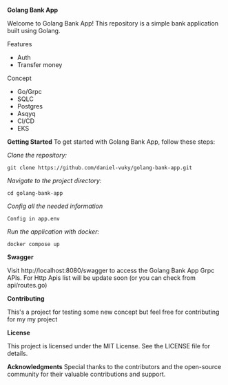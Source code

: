 **Golang Bank App**

Welcome to Golang Bank App! This repository is a simple bank application built using Golang. 

Features
- Auth
- Transfer money

Concept
- Go/Grpc
- SQLC
- Postgres
- Asqyq
- CI/CD
- EKS


**Getting Started**
To get started with Golang Bank App, follow these steps:

_Clone the repository:_

```
git clone https://github.com/daniel-vuky/golang-bank-app.git
```

_Navigate to the project directory:_

```
cd golang-bank-app
```

_Config all the needed information_

```
Config in app.env
```

_Run the application with docker:_

```
docker compose up
```

**Swagger**

Visit http://localhost:8080/swagger to access the Golang Bank App Grpc APIs.
For Http Apis list will be update soon (or you can check from api/routes.go)

**Contributing**

This's a project for testing some new concept but feel free for contributing for my my project

**License**

This project is licensed under the MIT License. See the LICENSE file for details.

**Acknowledgments**
Special thanks to the contributors and the open-source community for their valuable contributions and support.




